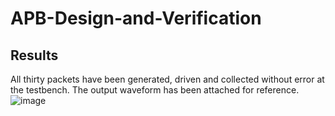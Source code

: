 # APB-Design-and-Verification

## Results
  All thirty packets have been generated, driven and collected without error at the testbench.
  The output waveform has been attached for reference.
  ![image](https://github.com/user-attachments/assets/e7c011e3-dc2a-479b-a583-235db5291e16)


